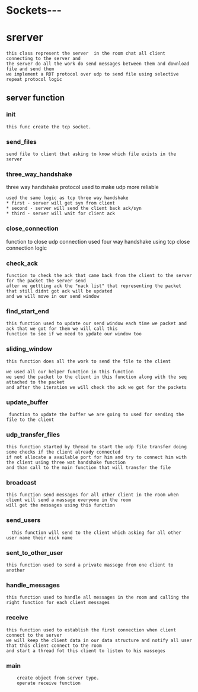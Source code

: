 # Sockets---


# srerver
    
    this class represent the server  in the room chat all client connecting to the server and 
    the server do all the work do send messages between them and download file and send them
    we implement a RDT protocol over udp to send file using selective repeat protocol logic  
   

## server function

### init
    this func create the tcp socket.

### send_files 
    send file to client that asking to know which file exists in the server

### three_way_handshake
three way handshake protocol used to make udp more reliable 

    used the same logic as tcp three way handshake
    * first - server will get syn from client
    * second - server will send the client back ack/syn 
    * third - server will wait for client ack
    
### close_connection
function to close udp connection used four way handshake using tcp close connection logic
### check_ack
    function to check the ack that came back from the client to the server for the packet the server send
    after we gettting ack the "nack list" that representing the packet that still didnt got ack will be updated
    and we will move in our send window 
    
### find_start_end
    this function used to update our send window each time we packet and ack that we got for them we will call this 
    function to see if we need to ypdate our window too
    
### sliding_window    
    this function does all the work to send the file to the client
    
    we used all our helper function in this function 
    we send the packet to the client in this function along with the seq attached to the packet
    and after the iteration we will check the ack we got for the packets
    
 ### update_buffer
     function to update the buffer we are going to used for sending the file to the client
### udp_transfer_files
    this function started by thread to start the udp file transfer doing some checks if the client already connected
    if not allocate a available port for him and try to connect him with the client using three wat handshake function 
    and than call to the main function that will transfer the file
    
### broadcast

    this function send messages for all other client in the room when client will send a massage everyone in the room
    will get the messages using this function
    
### send_users
      this function will send to the client which asking for all other user name their nick name
      
### sent_to_other_user
    this function used to send a private massege from one client to another
    
###  handle_messages
    this function used to handle all messages in the room and calling the right function for each client messages
    
### receive
    this function used to establish the first connection when client connect to the server
    we will keep the client data in our data structure and notify all user that this client connect to the room
    and start a thread fot this client to listen to his masseges
 ### main 
        create object from server type.
        operate receive function 
